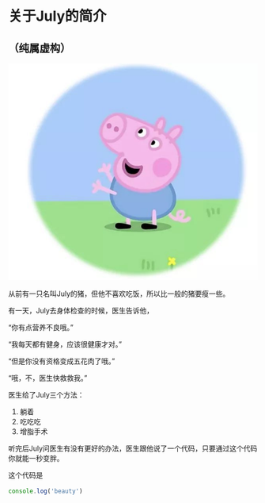 # 关于July的简介
## （纯属虚构）

![July自拍](july.png)

从前有一只名叫July的猪，但他不喜欢吃饭，所以比一般的猪要瘦一些。

有一天，July去身体检查的时候，医生告诉他，

“你有点营养不良哦。”

“我每天都有健身，应该很健康才对。”

“但是你没有资格变成五花肉了哦。”

“哦，不，医生快救救我。”

医生给了July三个方法：

1. 躺着
2. 吃吃吃
3. 增脂手术

听完后July问医生有没有更好的办法，医生跟他说了一个代码，只要通过这个代码你就能一秒变胖。

这个代码是
```javascript
console.log('beauty')
```